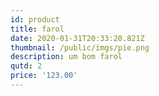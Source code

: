 ```yaml
---
id: product
title: farol
date: 2020-01-31T20:33:20.821Z
thumbnail: /public/imgs/pie.png
description: um bom farol
qutd: 2
price: '123.00'
---
```


